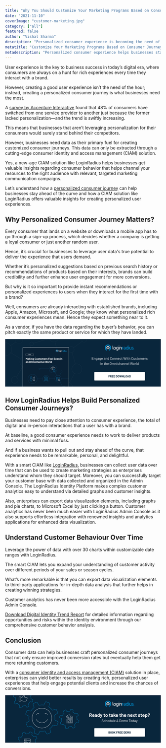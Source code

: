 ```yaml
---
title: "Why You Should Customize Your Marketing Programs Based on Consumer Journey"
date: "2021-11-10"
coverImage: "customer-marketing.jpg"
category: ["all"]
featured: false
author: "Vishal Sharma"
description: "Personalized consumer experience is becoming the need of the hour. Let’s understand how a personalized consumer journey can help businesses stay ahead of the curve and how a CIAM solution like LoginRadius offers valuable insights for creating personalized user experiences."
metatitle: "Customize Your Marketing Programs Based on Consumer Journey"
metadescription: "Personalized consumer experience helps businesses stay ahead of competitors. Let’s understand how customizing marketing improves overall business growth."
---
```


User experience is the key to business success in today’s digital era, where consumers are always on a hunt for rich experiences every time they interact with a brand. 

However, creating a good user experience isn’t the need of the hour; instead, creating a personalized consumer journey is what businesses need the most. 

A [survey by Accenture Interactive](https://www.accenture.com/t20180503T034117Z__w__/nl-en/_acnmedia/PDF-77/Accenture-Pulse-Survey.pdf) found that 48% of consumers have switched from one service provider to another just because the former lacked personalization—and the trend is swiftly increasing.

This means that businesses that aren’t leveraging personalization for their consumers would surely stand behind their competitors. 

However, businesses need data as their primary fuel for creating customized consumer journeys. This data can only be extracted through a cutting-edge consumer identity and access management (CIAM) solution. 

Yes, a new-age CIAM solution like LoginRadius helps businesses get valuable insights regarding consumer behavior that helps channel your resources to the right audience with relevant, targeted marketing communication campaigns. 

Let’s understand how a [personalized consumer journey](https://www.loginradius.com/blog/fuel/consumer-journey-from-sign-up-to-purchase/) can help businesses stay ahead of the curve and how a CIAM solution like LoginRadius offers valuable insights for creating personalized user experiences. 


## Why Personalized Consumer Journey Matters?

Every consumer that lands on a website or downloads a mobile app has to go through a sign-up process, which decides whether a company is getting a loyal consumer or just another random user. 

Hence, it’s crucial for businesses to leverage user data's true potential to deliver the experience that users demand. 

Whether it’s personalized suggestions based on previous search history or recommendations of products based on their interests, brands can build credibility and further enhance user engagement for more conversions. 

But why is it so important to provide instant recommendations or personalized experiences to users when they interact for the first time with a brand? 

Well, consumers are already interacting with established brands, including Apple, Amazon, Microsoft, and Google; they know what personalized rich consumer experiences mean. Hence they expect something near to it. 

As a vendor, if you have the data regarding the buyer’s behavior, you can pitch exactly the same product or service for which they have landed. 

[![omnichannel-eb](omnichannel-eb.png)](https://www.loginradius.com/resource/making-customers-feel-seen-in-an-omnichannel-world/)


## How LoginRadius Helps Build Personalized Consumer Journeys? 

Businesses need to pay close attention to consumer experience, the total of digital and in-person interactions that a user has with a brand.

At baseline, a good consumer experience needs to work to deliver products and services with minimal fuss.

And if a business wants to pull out and stay ahead of the curve, that experience needs to be remarkable, personal, and delightful. 

With a smart CIAM like [LoginRadius](https://www.loginradius.com/), businesses can collect user data over time that can be used to create marketing strategies as enterprises understand whom they should target. Moreover, you can successfully target your customer base with data collected and organized in the Admin Console. The LoginRadius Identity Platform makes complex customer analytics easy to understand via detailed graphs and customer insights.

Also, enterprises can export data visualization elements, including graphs and pie charts, to Microsoft Excel by just clicking a button. Customer analytics has never been much easier with LoginRadius Admin Console as it also supports effortless integration with renowned insights and analytics applications for enhanced data visualization. 


## Understand Customer Behaviour Over Time

Leverage the power of data with over 30 charts within customizable date ranges with LoginRadius.

The smart CIAM lets you expand your understanding of customer activity over different periods of your sales or season cycles.

What’s more remarkable is that you can export data visualization elements to third-party applications for in-depth data analysis that further helps in creating winning strategies. 

Customer analytics has never been more accessible with the LoginRadius Admin Console. 

[Download Digital Identity Trend Report](https://www.loginradius.com/resource/digital-identity-trends-2020/) for detailed information regarding opportunities and risks within the identity environment through our comprehensive customer behavior analysis.


## Conclusion 

Consumer data can help businesses craft personalized consumer journeys that not only ensure improved conversion rates but eventually help them get more returning customers. 

With a [consumer identity and access management (CIAM)](https://www.loginradius.com/blog/start-with-identity/customer-identity-and-access-management/#:~:text=Customer%20identity%20and%20access%20management%20(CIAM)%20is%20a%20digital%20identity,while%20securely%20managing%20customer%20identities.) solution in place, enterprises can yield better results by creating rich, personalized user experiences that help engage potential clients and increase the chances of conversions. 



[![book-a-demo-loginradius](../../assets/book-a-demo-loginradius.png)](https://www.loginradius.com/book-a-demo/)
